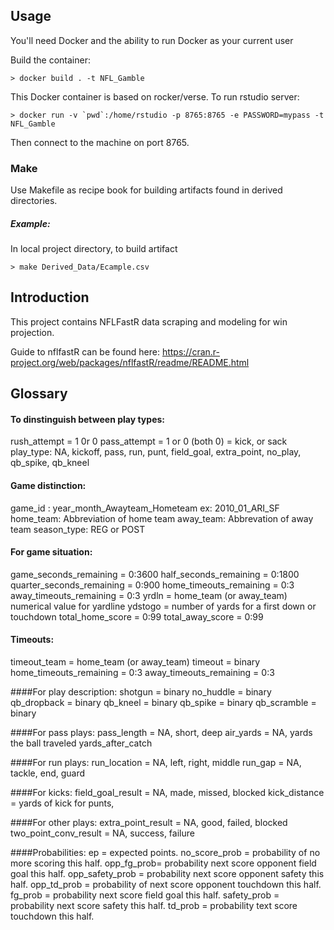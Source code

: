 Usage
-----

You'll need Docker and the ability to run Docker as your current user

Build the container:

    > docker build . -t NFL_Gamble
    
This Docker container is based on rocker/verse. To run rstudio server:

    > docker run -v `pwd`:/home/rstudio -p 8765:8765 -e PASSWORD=mypass -t NFL_Gamble
    
Then connect to the machine on port 8765.

### Make
Use Makefile as recipe book for building artifacts found in derived directories. 

##### Example:
In local project directory, to build artifact

    > make Derived_Data/Ecample.csv

Introduction
------------

This project contains NFLFastR data scraping and modeling for win projection. 

Guide to nflfastR can be found here: https://cran.r-project.org/web/packages/nflfastR/readme/README.html

Glossary
--------

#### To dinstinguish between play types:
rush_attempt = 1 0r 0
pass_attempt = 1 or 0
(both 0) = kick, or sack
play_type: NA, kickoff, pass, run, punt, field_goal, extra_point, no_play, qb_spike, qb_kneel

#### Game distinction:
game_id : year_month_Awayteam_Hometeam ex: 2010_01_ARI_SF
home_team: Abbreviation of home team
away_team: Abbrevation of away team
season_type: REG or POST

#### For game situation:
game_seconds_remaining = 0:3600
half_seconds_remaining = 0:1800
quarter_seconds_remaining = 0:900
home_timeouts_remaining = 0:3
away_timeouts_remaining = 0:3
yrdln = home_team (or away_team) numerical value for yardline
ydstogo = number of yards for a first down or touchdown
total_home_score = 0:99
total_away_score = 0:99

#### Timeouts:
timeout_team = home_team (or away_team)
timeout = binary
home_timeouts_remaining = 0:3
away_timeouts_remaining = 0:3

####For play description:
shotgun = binary
no_huddle = binary
qb_dropback = binary
qb_kneel = binary
qb_spike = binary
qb_scramble = binary

####For pass plays:
pass_length = NA, short, deep
air_yards = NA, yards the ball traveled
yards_after_catch

####For run plays:
run_location = NA, left, right, middle
run_gap = NA, tackle, end, guard

####For kicks: 
field_goal_result = NA, made, missed, blocked
kick_distance = yards of kick for punts, 

####For other plays:
extra_point_result = NA, good, failed, blocked
two_point_conv_result = NA, success, failure

####Probabilities:
ep = expected points.
no_score_prob = probability of no more scoring this half. 
opp_fg_prob= probability next score opponent field goal this half. 
opp_safety_prob = probability next score opponent safety this half. 
opp_td_prob = probability of next score opponent touchdown this half. 
fg_prob = probability next score field goal this half.
safety_prob = probability next score safety this half.
td_prob = probability text score touchdown this half.


